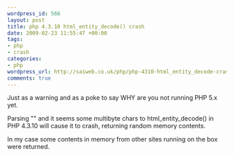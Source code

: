 ```yaml
--- 
wordpress_id: 566
layout: post
title: php 4.3.10 html_entity_decode() crash
date: 2009-02-23 11:55:47 +00:00
tags: 
- php
- crash
categories: 
- php
wordpress_url: http://saiweb.co.uk/php/php-4310-html_entity_decode-crash
comments: true
---
```

Just as a warning and as a poke to say WHY are you not running PHP 5.x yet.

Parsing "" and it seems some multibyte chars to html_entity_decode() in PHP 4.3.10 will cause it to crash, returning random memory contents.

In my case some contents in memory from other sites running on the box were returned.
